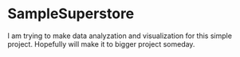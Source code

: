 # SampleSuperstore
I am trying to make data analyzation and visualization for this simple project. Hopefully will make it to bigger project someday.
